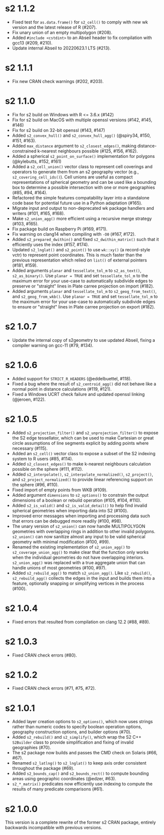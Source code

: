 # s2 1.1.2

- Fixed test for `as.data.frame()` for `s2_cell()` to comply with new wk
  version and the latest release of R (#207).
- Fix unary union of an empty multipolygon (#208).
- Added `#include <cstdint>` to an Abseil header to fix compilation with
  gcc13 (#209, #210).
- Update internal Abseil to 20220623.1 LTS (#213).

# s2 1.1.1

- Fix new CRAN check warnings (#202, #203).  

# s2 1.1.0

- Fix for s2 build on Windows with R <= 3.6.x (#142)
- Fix for s2 build on MacOS with multiple openssl versions (#142, #145, #146)
- Fix for s2 build on 32-bit openssl (#143, #147)
- Added `s2_convex_hull()` and `s2_convex_hull_agg()` (@spiry34, #150, 
  #151, #163).
- Added `max_distance` argument to `s2_closest_edges()`, making
  distance-constrained k-nearest neighbours possible (#125, #156, #162).
- Added a spherical `s2_point_on_surface()` implementation for polygons
  (@kylebutts, #152, #161)
- Added a `s2_cell_union()` vector class to represent cell coverings and
  operators to generate them from an s2 geography vector (e.g.,
  `s2_covering_cell_ids()`). Cell unions are useful as compact representations
  of spherical geometry and can be used like a bounding box to determine
  a possible intersection with one or more geographies (#85, #94, #164).
- Refactored the simple features compatability layer into a standalone
  code base for potential future use in a Python adaptation (#165).
- Migrate input and output to non-deprecated wk package handlers and writers
  (#101, #165, #168).
- Make `s2_union_agg()` more efficient using a recursive merge strategy
  (#103, #165).
- Fix package build on Raspberry Pi (#169, #171).
- Fix warning on clang14 when compiling with `-O0` (#167, #172).
- Added `s2_prepared_dwithin()` and fixed `s2_dwithin_matrix()` such that it
  efficiently uses the index (#157, #174).
- Updated `s2_lnglat()` and `s2_point()` to use `wk::xy()` (a record-style
  vctr) to represent point coordinates. This is much faster than the previous
  representation which relied on `list()` of external pointers (#181, #159).
- Added arguments `planar` and `tessellate_tol_m` to `s2_as_text()`,
  `s2_as_binary()`. Use `planar = TRUE` and set `tessellate_tol_m` to the 
  maximum error for your use-case to automatically subdivide edges to 
  preserve or "straight" lines in Plate carree projection on import (#182).
- Added arguments `planar` and `tessellate_tol_m` to `s2_geog_from_text()`, and
  `s2_geog_from_wkb()`. Use `planar = TRUE` and set `tessellate_tol_m` to the 
  maximum error for your use-case to automatically subdivide edges to 
  ensure or "straight" lines in Plate carree projection on export (#182).

# s2 1.0.7

- Update the internal copy of s2geometry to use updated Abseil,
  fixing a compiler warning on gcc-11 (#79, #134).

# s2 1.0.6

- Added support for `STRICT_R_HEADERS` (@eddelbuettel, #118).
- Fixed a bug where the result of `s2_centroid_agg()` did not
  behave like a normal point in distance calculations (#119, #121).
- Fixed a Windows UCRT check failure and updated openssl linking
  (@jeroen, #122).

# s2 1.0.5

* Added `s2_projection_filter()` and `s2_unprojection_filter()` to
  expose the S2 edge tessellator, which can be used to make Cartesian
  or great circle assumptions of line segments explicit by adding
  points where necessary (#115).
* Added an `s2_cell()` vector class to expose a subset of the S2
  indexing system to R users (#85, #114).
* Added `s2_closest_edges()` to make k-nearest neighbours calculation
  possible on the sphere (#111, #112).
* Added `s2_interpolate()`, `s2_interpolate_normalized()`, 
  `s2_project()`, and `s2_project_normalized()` to provide linear
  referencing support on the sphere (#96, #110).
* Fixed import of empty points from WKB (#109).
* Added argument `dimensions` to `s2_options()` to constrain the
  output dimensions of a boolean or rebuild operation (#105, #104, #110).
* Added `s2_is_valid()` and `s2_is_valid_detail()` to help find invalid
  spherical geometries when importing data into S2 (#100).
* Improved error messages when importing and processing data such that
  errors can be debugged more readily (#100, #98).
* The unary version of `s2_union()` can now handle MULTIPOLYGON
  geometries with overlapping rings in addition to other invalid
  polygons. `s2_union()` can now sanitize
  almost any input to be valid spherical geometry with
  minimal modification (#100, #99).
* Renamed the existing implementation of `s2_union_agg()` to
  `s2_coverage_union_agg()` to make clear that the function only
  works when the individual geometries do not have overlapping
  interiors. `s2_union_agg()` was replaced with a
  true aggregate union that can handle unions of most geometries
  (#100, #97).
* Added `s2_rebuild_agg()` to match `s2_union_agg()`. Like
  `s2_rebuild()`, `s2_rebuild_agg()` collects the edges in the input
  and builds them into a feature, optionally snapping or simplifying
  vertices in the process (#100).

# s2 1.0.4

* Fixed errors that resulted from compilation on clang 12.2 (#88, #89).

# s2 1.0.3

* Fixed CRAN check errors (#80).

# s2 1.0.2

* Fixed CRAN check errors (#71, #75, #72).

# s2 1.0.1

* Added layer creation options to `s2_options()`, which now uses strings
  rather than numeric codes to specify boolean operation options, geography
  construction options, and builder options (#70).
* Added `s2_rebuild()` and `s2_simplify()`, which wrap the S2 C++ `S2Builder`
  class to provide simplification and fixing of invalid geographies (#70).
* The s2 package now builds and passes the CMD check on Solaris (#66, #67).
* Renamed `s2_latlng()` to `s2_lnglat()` to keep axis order consistent
  throughout the package (#69).
* Added `s2_bounds_cap()` and `s2_bounds_rect()` to compute bounding areas
  using geographic coordinates (@edzer, #63).
* `s2_*_matrix()` predicates now efficiently use indexing to compute the 
  results of many predicate comparisons (#61).

# s2 1.0.0

This version is a complete rewrite of the former s2 CRAN package, entirely 
backwards incompatible with previous versions.
